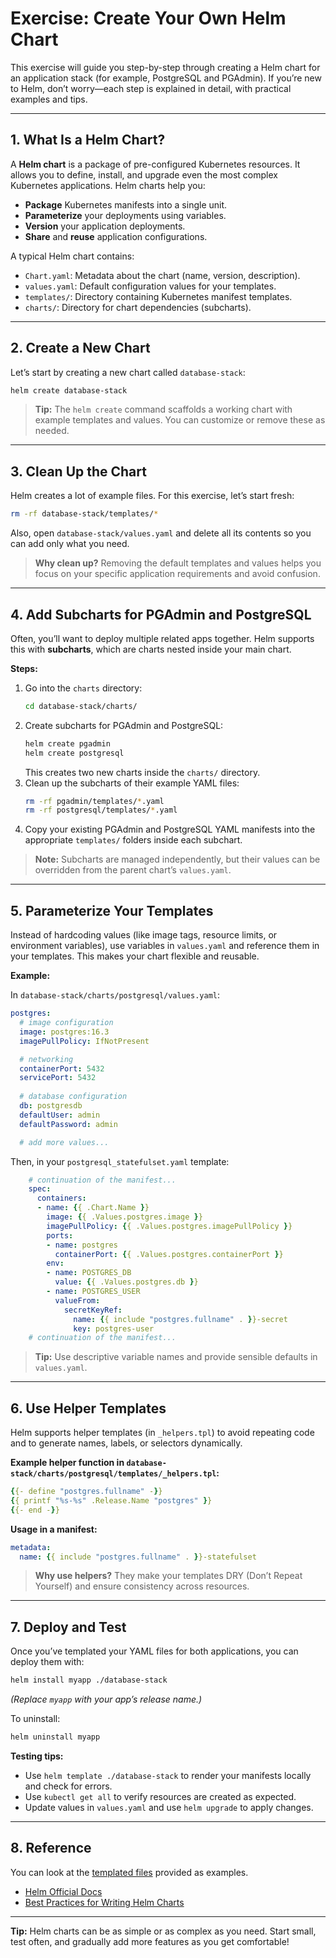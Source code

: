# Exercise: Create Your Own Helm Chart

This exercise will guide you step-by-step through creating a Helm chart for an application stack (for example, PostgreSQL and PGAdmin). If you’re new to Helm, don’t worry—each step is explained in detail, with practical examples and tips.

---

## 1. What Is a Helm Chart?

A **Helm chart** is a package of pre-configured Kubernetes resources. It allows you to define, install, and upgrade even the most complex Kubernetes applications. Helm charts help you:

- **Package** Kubernetes manifests into a single unit.
- **Parameterize** your deployments using variables.
- **Version** your application deployments.
- **Share** and **reuse** application configurations.

A typical Helm chart contains:

- `Chart.yaml`: Metadata about the chart (name, version, description).
- `values.yaml`: Default configuration values for your templates.
- `templates/`: Directory containing Kubernetes manifest templates.
- `charts/`: Directory for chart dependencies (subcharts).

---

## 2. Create a New Chart

Let’s start by creating a new chart called `database-stack`:

```sh
helm create database-stack
```

> **Tip:** The `helm create` command scaffolds a working chart with example templates and values. You can customize or remove these as needed.

---

## 3. Clean Up the Chart

Helm creates a lot of example files. For this exercise, let’s start fresh:

```sh
rm -rf database-stack/templates/*
```

Also, open `database-stack/values.yaml` and delete all its contents so you can add only what you need.

> **Why clean up?** Removing the default templates and values helps you focus on your specific application requirements and avoid confusion.

---

## 4. Add Subcharts for PGAdmin and PostgreSQL

Often, you’ll want to deploy multiple related apps together. Helm supports this with **subcharts**, which are charts nested inside your main chart.

**Steps:**

1. Go into the `charts` directory:
    ```sh
    cd database-stack/charts/
    ```
2. Create subcharts for PGAdmin and PostgreSQL:
    ```sh
    helm create pgadmin
    helm create postgresql
    ```
    This creates two new charts inside the `charts/` directory.
3. Clean up the subcharts of their example YAML files:
    ```sh
    rm -rf pgadmin/templates/*.yaml
    rm -rf postgresql/templates/*.yaml
    ```
4. Copy your existing PGAdmin and PostgreSQL YAML manifests into the appropriate `templates/` folders inside each subchart.

> **Note:** Subcharts are managed independently, but their values can be overridden from the parent chart’s `values.yaml`.

---

## 5. Parameterize Your Templates

Instead of hardcoding values (like image tags, resource limits, or environment variables), use variables in `values.yaml` and reference them in your templates. This makes your chart flexible and reusable.

**Example:**

In `database-stack/charts/postgresql/values.yaml`:

```yaml
postgres:
  # image configuration
  image: postgres:16.3
  imagePullPolicy: IfNotPresent

  # networking
  containerPort: 5432
  servicePort: 5432
  
  # database configuration
  db: postgresdb
  defaultUser: admin
  defaultPassword: admin

  # add more values...
```

Then, in your `postgresql_statefulset.yaml` template:

```yaml
    # continuation of the manifest...
    spec:
      containers:
      - name: {{ .Chart.Name }}
        image: {{ .Values.postgres.image }}
        imagePullPolicy: {{ .Values.postgres.imagePullPolicy }}
        ports:
        - name: postgres
          containerPort: {{ .Values.postgres.containerPort }}
        env:
        - name: POSTGRES_DB
          value: {{ .Values.postgres.db }}
        - name: POSTGRES_USER
          valueFrom:
            secretKeyRef:
              name: {{ include "postgres.fullname" . }}-secret
              key: postgres-user
    # continuation of the manifest...
```

> **Tip:** Use descriptive variable names and provide sensible defaults in `values.yaml`.

---

## 6. Use Helper Templates

Helm supports helper templates (in `_helpers.tpl`) to avoid repeating code and to generate names, labels, or selectors dynamically.

**Example helper function in `database-stack/charts/postgresql/templates/_helpers.tpl`:**

```yaml
{{- define "postgres.fullname" -}}
{{ printf "%s-%s" .Release.Name "postgres" }}
{{- end -}}
```

**Usage in a manifest:**

```yaml
metadata:
  name: {{ include "postgres.fullname" . }}-statefulset
```

> **Why use helpers?** They make your templates DRY (Don’t Repeat Yourself) and ensure consistency across resources.

---

## 7. Deploy and Test

Once you’ve templated your YAML files for both applications, you can deploy them with:

```sh
helm install myapp ./database-stack
```
*(Replace `myapp` with your app’s release name.)*

To uninstall:

```sh
helm uninstall myapp
```

**Testing tips:**

- Use `helm template ./database-stack` to render your manifests locally and check for errors.
- Use `kubectl get all` to verify resources are created as expected.
- Update values in `values.yaml` and use `helm upgrade` to apply changes.

---

## 8. Reference

You can look at the [templated files](./database-stack/charts/postgresql/templates/postgresql_statefulset.yaml) provided as examples.

- [Helm Official Docs](https://helm.sh/docs/)
- [Best Practices for Writing Helm Charts](https://helm.sh/docs/chart_best_practices/)

---

**Tip:** Helm charts can be as simple or as complex as you need. Start small, test often, and gradually add more features as you get comfortable!

